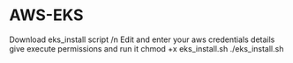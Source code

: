 # AWS-EKS

Download eks_install script /n
Edit and enter your aws credentials details
give execute permissions and run it
chmod +x eks_install.sh
./eks_install.sh
